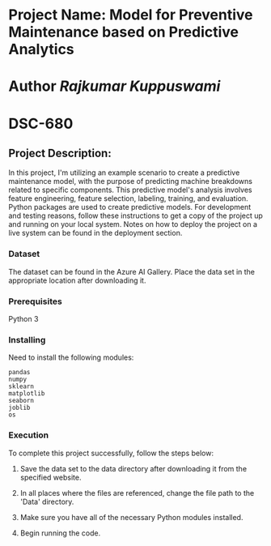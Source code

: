 # Project Name: Model for Preventive Maintenance based on Predictive Analytics
# Author *Rajkumar Kuppuswami* 
# DSC-680
## Project Description: 
In this project, I'm utilizing an example scenario to create a predictive maintenance model, with the purpose of predicting machine breakdowns related to specific components. 
This predictive model's analysis involves feature engineering, feature selection, labeling, training, and evaluation. Python packages are used to create predictive models.
For development and testing reasons, follow these instructions to get a copy of the project up and running on your local system. 
Notes on how to deploy the project on a live system can be found in the deployment section.

### Dataset

The dataset can be found in the Azure AI Gallery.
Place the data set in the appropriate location after downloading it.

### Prerequisites

Python 3

### Installing

Need to install the following modules:

	pandas
	numpy
	sklearn
	matplotlib
	seaborn
	joblib
	os



### Execution

To complete this project successfully, follow the steps below:

1) Save the data set to the data directory after downloading it from the specified website.

2) In all places where the files are referenced, change the file path to the 'Data' directory.

3) Make sure you have all of the necessary Python modules installed.

4) Begin running the code.

